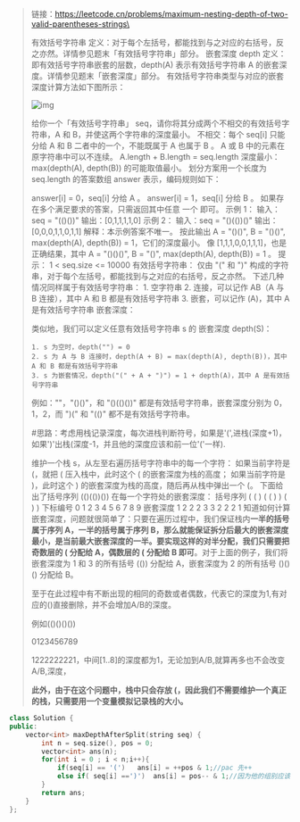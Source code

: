 > 链接：https://leetcode.cn/problems/maximum-nesting-depth-of-two-valid-parentheses-strings\
>
> 有效括号字符串 定义：对于每个左括号，都能找到与之对应的右括号，反之亦然。详情参见题末「有效括号字符串」部分。
> 嵌套深度 depth 定义：即有效括号字符串嵌套的层数，depth(A) 表示有效括号字符串 A 的嵌套深度。详情参见题末「嵌套深度」部分。
> 有效括号字符串类型与对应的嵌套深度计算方法如下图所示：
>
> ![img](E:\笔记\图片库\1111.png)
>
> 给你一个「有效括号字符串」 seq，请你将其分成两个不相交的有效括号字符串，A 和 B，并使这两个字符串的深度最小。
> 不相交：每个 seq[i] 只能分给 A 和 B 二者中的一个，不能既属于 A 也属于 B 。
> A 或 B 中的元素在原字符串中可以不连续。
> A.length + B.length = seq.length
> 深度最小：max(depth(A), depth(B)) 的可能取值最小。 
> 划分方案用一个长度为 seq.length 的答案数组 answer 表示，编码规则如下：
>
> answer[i] = 0，seq[i] 分给 A 。
> answer[i] = 1，seq[i] 分给 B 。
> 如果存在多个满足要求的答案，只需返回其中任意 一个 即可。
> 示例 1：
> 输入：seq = "(()())"
> 输出：[0,1,1,1,1,0]
> 示例 2：
> 输入：seq = "()(())()"
> 输出：[0,0,0,1,1,0,1,1]
> 解释：本示例答案不唯一。
> 按此输出 A = "()()", B = "()()", max(depth(A), depth(B)) = 1，它们的深度最小。
> 像 [1,1,1,0,0,1,1,1]，也是正确结果，其中 A = "()()()", B = "()", max(depth(A), depth(B)) = 1 。 
> 提示：
> 1 < seq.size <= 10000
> 有效括号字符串：
> 仅由 "(" 和 ")" 构成的字符串，对于每个左括号，都能找到与之对应的右括号，反之亦然。
> 下述几种情况同样属于有效括号字符串：
>     1. 空字符串
>     2. 连接，可以记作 AB（A 与 B 连接），其中 A 和 B 都是有效括号字符串
>     3. 嵌套，可以记作 (A)，其中 A 是有效括号字符串
>        嵌套深度：
>
> 类似地，我们可以定义任意有效括号字符串 s 的 嵌套深度 depth(S)：
>
>     1. s 为空时，depth("") = 0
>     2. s 为 A 与 B 连接时，depth(A + B) = max(depth(A), depth(B))，其中 A 和 B 都是有效括号字符串
>     3. s 为嵌套情况，depth("(" + A + ")") = 1 + depth(A)，其中 A 是有效括号字符串
>
> 例如：""，"()()"，和 "()(()())" 都是有效括号字符串，嵌套深度分别为 0，1，2，而 ")(" 和 "(()" 都不是有效括号字符串。
>
> #思路：考虑用栈记录深度，每次进栈判断符号，如果是'(',进栈(深度+1)，如果')'出栈(深度-1，并且他的深度应该和前一位'('一样).
>
> 维护一个栈 s，从左至右遍历括号字符串中的每一个字符：
> 如果当前字符是 (，就把 ( 压入栈中，此时这个 ( 的嵌套深度为栈的高度；
> 如果当前字符是 )，此时这个 ) 的嵌套深度为栈的高度，随后再从栈中弹出一个 (。
> 下面给出了括号序列 (()(())()) 在每一个字符处的嵌套深度：
> 括号序列   ( ( ) ( ( ) ) ( ) )
> 下标编号   0 1 2 3 4 5 6 7 8 9
> 嵌套深度   1 2 2 2 3 3 2 2 2 1 
> 知道如何计算嵌套深度，问题就很简单了：只要在遍历过程中，我们保证栈内**一半的括号属于序列 A，一半的括号属于序列 B，那么就能保证拆分后最大的嵌套深度最小，是当前最大嵌套深度的一半。要实现这样的对半分配，我们只需要把奇数层的 ( 分配给 A，偶数层的 ( 分配给 B 即可**。对于上面的例子，我们将嵌套深度为 1 和 3 的所有括号 (()) 分配给 A，嵌套深度为 2 的所有括号 ()()() 分配给 B。
>
> 至于在此过程中有不断出现的相同的奇数或者偶数，代表它的深度为1,有对应的()直接删除，并不会增加A/B的深度。
>
> 例如(()()()())
>
> 0123456789
>
> 1222222221，中间[1..8]的深度都为1，无论加到A/B,就算再多也不会改变A/B,深度，
>
> **此外，由于在这个问题中，栈中只会存放 (，因此我们不需要维护一个真正的栈，只需要用一个变量模拟记录栈的大小。**
>
> 

```cpp
class Solution {
public:
    vector<int> maxDepthAfterSplit(string seq) {
        int n = seq.size(), pos = 0;
        vector<int> ans(n);
        for(int i = 0 ; i < n;i++){
            if(seq[i] == '(')   ans[i] = ++pos & 1;//pac 先++
            else if( seq[i] ==')')  ans[i] = pos-- & 1;//因为他的组别应该是他的上一位'('，所以应该用pos再--，或者先pos++ 再--pos
        }
        return ans;
    }
};
```

